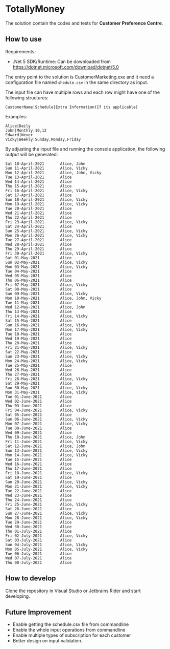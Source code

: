 # TotallyMoney

The solution contain the codes and tests for **Customer Preference Centre**.

## How to use 

Requirements:
- .Net 5 SDK/Runtime: Can be downloaded from https://dotnet.microsoft.com/download/dotnet/5.0 

The entry point to the solution is CustomerMarketing.exe and it need a configuration file named `shedule.csv` in the same directory as input.

The input file can have multiple rows and each row might have one of the following structures:

```text
CustomerName|Schedule|Extra Information(If its applicable)
```

Examples:

```text
Alice|Daily
John|Monthly|10,12
Edward|Never
Vicky|Weekly|Sunday,Monday,Friday
```

By adjusting the input file and running the console application, the following output will be generated:

```text
Sat 10-April-2021       Alice, John
Sun 11-April-2021       Alice, Vicky
Mon 12-April-2021       Alice, John, Vicky
Tue 13-April-2021       Alice
Wed 14-April-2021       Alice
Thu 15-April-2021       Alice
Fri 16-April-2021       Alice, Vicky
Sat 17-April-2021       Alice
Sun 18-April-2021       Alice, Vicky
Mon 19-April-2021       Alice, Vicky
Tue 20-April-2021       Alice
Wed 21-April-2021       Alice
Thu 22-April-2021       Alice
Fri 23-April-2021       Alice, Vicky
Sat 24-April-2021       Alice
Sun 25-April-2021       Alice, Vicky
Mon 26-April-2021       Alice, Vicky
Tue 27-April-2021       Alice
Wed 28-April-2021       Alice
Thu 29-April-2021       Alice
Fri 30-April-2021       Alice, Vicky
Sat 01-May-2021         Alice
Sun 02-May-2021         Alice, Vicky
Mon 03-May-2021         Alice, Vicky
Tue 04-May-2021         Alice
Wed 05-May-2021         Alice
Thu 06-May-2021         Alice
Fri 07-May-2021         Alice, Vicky
Sat 08-May-2021         Alice
Sun 09-May-2021         Alice, Vicky
Mon 10-May-2021         Alice, John, Vicky
Tue 11-May-2021         Alice
Wed 12-May-2021         Alice, John
Thu 13-May-2021         Alice
Fri 14-May-2021         Alice, Vicky
Sat 15-May-2021         Alice
Sun 16-May-2021         Alice, Vicky
Mon 17-May-2021         Alice, Vicky
Tue 18-May-2021         Alice
Wed 19-May-2021         Alice
Thu 20-May-2021         Alice
Fri 21-May-2021         Alice, Vicky
Sat 22-May-2021         Alice
Sun 23-May-2021         Alice, Vicky
Mon 24-May-2021         Alice, Vicky
Tue 25-May-2021         Alice
Wed 26-May-2021         Alice
Thu 27-May-2021         Alice
Fri 28-May-2021         Alice, Vicky
Sat 29-May-2021         Alice
Sun 30-May-2021         Alice, Vicky
Mon 31-May-2021         Alice, Vicky
Tue 01-June-2021        Alice
Wed 02-June-2021        Alice
Thu 03-June-2021        Alice
Fri 04-June-2021        Alice, Vicky
Sat 05-June-2021        Alice
Sun 06-June-2021        Alice, Vicky
Mon 07-June-2021        Alice, Vicky
Tue 08-June-2021        Alice
Wed 09-June-2021        Alice
Thu 10-June-2021        Alice, John
Fri 11-June-2021        Alice, Vicky
Sat 12-June-2021        Alice, John
Sun 13-June-2021        Alice, Vicky
Mon 14-June-2021        Alice, Vicky
Tue 15-June-2021        Alice
Wed 16-June-2021        Alice
Thu 17-June-2021        Alice
Fri 18-June-2021        Alice, Vicky
Sat 19-June-2021        Alice
Sun 20-June-2021        Alice, Vicky
Mon 21-June-2021        Alice, Vicky
Tue 22-June-2021        Alice
Wed 23-June-2021        Alice
Thu 24-June-2021        Alice
Fri 25-June-2021        Alice, Vicky
Sat 26-June-2021        Alice
Sun 27-June-2021        Alice, Vicky
Mon 28-June-2021        Alice, Vicky
Tue 29-June-2021        Alice
Wed 30-June-2021        Alice
Thu 01-July-2021        Alice
Fri 02-July-2021        Alice, Vicky
Sat 03-July-2021        Alice
Sun 04-July-2021        Alice, Vicky
Mon 05-July-2021        Alice, Vicky
Tue 06-July-2021        Alice
Wed 07-July-2021        Alice
Thu 08-July-2021        Alice

```

## How to develop

Clone the repository in Visual Studio or Jetbrains Rider and start developing.

## Future Improvement
- Enable getting the schedule.csv file from commandline
- Enable the whole input operations from commandline 
- Enable multiple types of subscription for each customer
- Better design on input validation.
